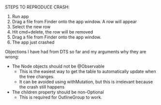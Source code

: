 STEPS TO REPRODUCE CRASH:
 1. Run app
 2. Drag a file from Finder onto the app window. A row will appear
 3. Select the new row
 4. Hit cmd+delete, the row will be removed
 5. Drag a file from Finder onto the app window.
 6. The app just crashed

Objections I have had from DTS so far and my arguments why they are wrong:

 * The Node objects should not be @Observable
   * This is the easiest way to get the table to automatically update when the tree changes.
   * It can be avoided using withMutation, but this is irrelevant because the crash still happens
 * The children property should be non-Optional
   * This is required for OutlineGroup to work.

